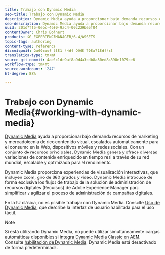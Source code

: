 ```yaml
---
title: Trabajo con Dynamic Media
seo-title: Trabajo con Dynamic Media
description: Dynamic Media ayuda a proporcionar bajo demanda recursos de marketing y mercadotecnia de rico contenido visual, escalados automáticamente para el consumo en la Web, dispositivos móviles y redes sociales. Con un conjunto de recursos principales, Dynamic Media genera y ofrece diversas variaciones de contenido enriquecido en tiempo real a través de su red mundial, escalable y optimizada para el rendimiento
seo-description: Dynamic Media ayuda a proporcionar bajo demanda recursos de marketing y mercadotecnia de rico contenido visual, escalados automáticamente para el consumo en la Web, dispositivos móviles y redes sociales. Con un conjunto de recursos principales, Dynamic Media genera y ofrece diversas variaciones de contenido enriquecido en tiempo real a través de su red mundial, escalable y optimizada para el rendimiento
uuid: 201d7ff5-0ebc-4680-9ac4-00c229be5f04
contentOwner: Chris Bohnert
products: SG_EXPERIENCEMANAGER/6.4/ASSETS
topic-tags: authoring
content-type: reference
discoiquuid: 2a60cacf-0551-44d4-9965-705a715d44c5
translation-type: tm+mt
source-git-commit: 4ae3c1dc9af8a9d4a3cdb8a30ed8d898e1079ce6
workflow-type: tm+mt
source-wordcount: '247'
ht-degree: 88%

---
```



# Trabajo con Dynamic Media{#working-with-dynamic-media}

[Dynamic Media](https://www.adobe.com/solutions/web-experience-management/dynamic-media.html) ayuda a proporcionar bajo demanda recursos de marketing y mercadotecnia de rico contenido visual, escalados automáticamente para el consumo en la Web, dispositivos móviles y redes sociales. Con un conjunto de recursos principales, Dynamic Media genera y ofrece diversas variaciones de contenido enriquecido en tiempo real a través de su red mundial, escalable y optimizada para el rendimiento.

Dynamic Media proporciona experiencias de visualización interactivas, que incluyen zoom, giro de 360 grados y vídeo. Dynamic Media introduce de forma exclusiva los flujos de trabajo de la solución de administración de recursos digitales (Recursos) de Adobe Experience Manager para simplificar y agilizar el proceso de administración de campañas digitales.

En la IU clásica, no es posible trabajar con Dynamic Media. Consulte [Uso de Dynamic Media](/help/assets/dynamic-media.md), que describe la interfaz de usuario habilitada para el uso táctil.

>[!NOTE]
>
>Si está utilizando Dynamic Media, no puede utilizar simultáneamente cargas automáticas disponibles si [integra Dynamic Media Classic en AEM](/help/sites-administering/scene7.md). Consulte [habilitación de Dynamic Media](/help/assets/config-dynamic.md#enabling-dynamic-media). Dynamic Media está desactivado de forma predeterminada.

